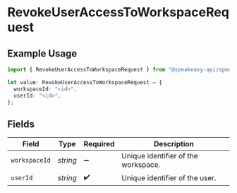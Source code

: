 # RevokeUserAccessToWorkspaceRequest

## Example Usage

```typescript
import { RevokeUserAccessToWorkspaceRequest } from "@speakeasy-api/speakeasy-client-sdk-typescript/sdk/models/operations";

let value: RevokeUserAccessToWorkspaceRequest = {
  workspaceId: "<id>",
  userId: "<id>",
};
```

## Fields

| Field                               | Type                                | Required                            | Description                         |
| ----------------------------------- | ----------------------------------- | ----------------------------------- | ----------------------------------- |
| `workspaceId`                       | *string*                            | :heavy_minus_sign:                  | Unique identifier of the workspace. |
| `userId`                            | *string*                            | :heavy_check_mark:                  | Unique identifier of the user.      |